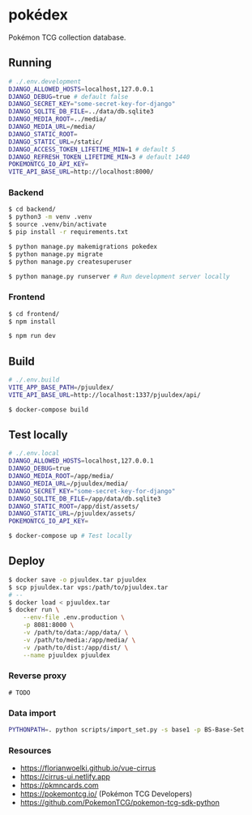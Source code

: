 # pokédex

Pokémon TCG collection database.


## Running

```sh
# ./.env.development
DJANGO_ALLOWED_HOSTS=localhost,127.0.0.1
DJANGO_DEBUG=true # default false
DJANGO_SECRET_KEY="some-secret-key-for-django"
DJANGO_SQLITE_DB_FILE=../data/db.sqlite3
DJANGO_MEDIA_ROOT=../media/
DJANGO_MEDIA_URL=/media/
DJANGO_STATIC_ROOT=
DJANGO_STATIC_URL=/static/
DJANGO_ACCESS_TOKEN_LIFETIME_MIN=1 # default 5
DJANGO_REFRESH_TOKEN_LIFETIME_MIN=3 # default 1440
POKEMONTCG_IO_API_KEY=
VITE_API_BASE_URL=http://localhost:8000/
```

### Backend

```sh
$ cd backend/
$ python3 -m venv .venv
$ source .venv/bin/activate
$ pip install -r requirements.txt

$ python manage.py makemigrations pokedex
$ python manage.py migrate
$ python manage.py createsuperuser

$ python manage.py runserver # Run development server locally
```

### Frontend

```sh
$ cd frontend/
$ npm install

$ npm run dev
```

## Build

```sh
# ./.env.build
VITE_APP_BASE_PATH=/pjuuldex/
VITE_API_BASE_URL=http://localhost:1337/pjuuldex/api/
```

```sh
$ docker-compose build
```

## Test locally

```sh
# ./.env.local
DJANGO_ALLOWED_HOSTS=localhost,127.0.0.1
DJANGO_DEBUG=true
DJANGO_MEDIA_ROOT=/app/media/
DJANGO_MEDIA_URL=/pjuuldex/media/
DJANGO_SECRET_KEY="some-secret-key-for-django"
DJANGO_SQLITE_DB_FILE=/app/data/db.sqlite3
DJANGO_STATIC_ROOT=/app/dist/assets/
DJANGO_STATIC_URL=/pjuuldex/assets/
POKEMONTCG_IO_API_KEY=
```

```sh
$ docker-compose up # Test locally
```

## Deploy

```sh
$ docker save -o pjuuldex.tar pjuuldex
$ scp pjuuldex.tar vps:/path/to/pjuuldex.tar
# --
$ docker load < pjuuldex.tar
$ docker run \
    --env-file .env.production \
    -p 8081:8000 \
    -v /path/to/data:/app/data/ \
    -v /path/to/media:/app/media/ \
    -v /path/to/dist:/app/dist/ \
    --name pjuuldex pjuuldex
```

### Reverse proxy

```nginx
# TODO
```

### Data import

```sh
PYTHONPATH=. python scripts/import_set.py -s base1 -p BS-Base-Set
```

### Resources

* https://florianwoelki.github.io/vue-cirrus
* https://cirrus-ui.netlify.app
* https://pkmncards.com
* https://pokemontcg.io/ (Pokémon TCG Developers)
* https://github.com/PokemonTCG/pokemon-tcg-sdk-python
